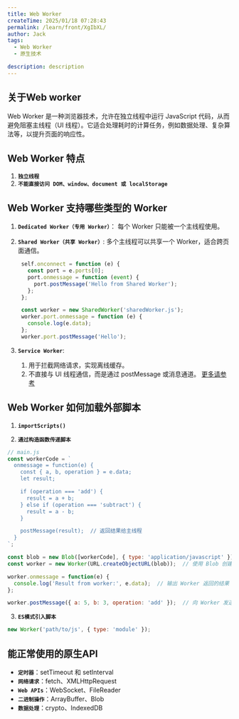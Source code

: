 ```yaml
---
title: Web Worker
createTime: 2025/01/18 07:28:43
permalink: /learn/front/XgIbXL/
author: Jack
tags:
  - Web Worker
  - 原生技术

description: description
---
```


## 关于Web worker

Web Worker 是一种浏览器技术，允许在独立线程中运行 JavaScript 代码，从而避免阻塞主线程（UI 线程）。它适合处理耗时的计算任务，例如数据处理、复杂算法等，以提升页面的响应性。

## Web Worker 特点

1. **`独立线程`**
2. **`不能直接访问 DOM、window、document 或 localStorage`**

## Web Worker 支持哪些类型的 Worker

1. **`Dedicated Worker（专用 Worker）`**： 每个 Worker 只能被一个主线程使用。

2. **`Shared Worker（共享 Worker）`**:  多个主线程可以共享一个 Worker，适合跨页面通信。
   ```JavaScript
    self.onconnect = function (e) {
      const port = e.ports[0];
      port.onmessage = function (event) {
        port.postMessage('Hello from Shared Worker');
      };
    };

    const worker = new SharedWorker('sharedWorker.js');
    worker.port.onmessage = function (e) {
      console.log(e.data);
    };
    worker.port.postMessage('Hello');
   ```

3. **`Service Worker`**:  
   1. 用于拦截网络请求，实现离线缓存。
   2. 不直接与 UI 线程通信，而是通过 postMessage 或消息通道。
   [更多请参考](/learn/front/gi23I/)


## Web Worker 如何加载外部脚本

1. **`importScripts()`**

2. **`通过构造函数传递脚本`**

```JavaScript
// main.js
const workerCode = `
  onmessage = function(e) {
    const { a, b, operation } = e.data;
    let result;

    if (operation === 'add') {
      result = a + b;
    } else if (operation === 'subtract') {
      result = a - b;
    }

    postMessage(result);  // 返回结果给主线程
  }
`;

const blob = new Blob([workerCode], { type: 'application/javascript' });  // 创建 Blob 对象
const worker = new Worker(URL.createObjectURL(blob));  // 使用 Blob 创建 Worker 实例

worker.onmessage = function(e) {
  console.log('Result from worker:', e.data);  // 输出 Worker 返回的结果
};

worker.postMessage({ a: 5, b: 3, operation: 'add' });  // 向 Worker 发送数据
```

3. **`ES模式引入脚本`**

```JavaScript
new Worker('path/to/js', { type: 'module' });
```

## 能正常使用的原生API

- **`定时器`**：setTimeout 和 setInterval
- **`网络请求`**：fetch、XMLHttpRequest
- **`Web APIs`**：WebSocket、FileReader
- **`二进制操作`**：ArrayBuffer、Blob
- **`数据处理`**：crypto、IndexedDB